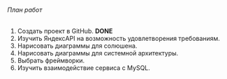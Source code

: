 ###### План работ
1. Создать проект в GitHub. **DONE**
2. Изучить ЯндексAPI на возможность удовлетворения требованиям.
2. Нарисовать диаграммы для солюшена.
2. Нарисовать диаграммы для системной архитектуры.
2. Выбрать фреймворки.
2. Изучить взаимодействие сервиса с MySQL.
